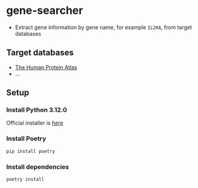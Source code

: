 # gene-searcher

- Extract gene information by gene name, for example `IL2RA`, from target databases 

## Target databases 

- [The Human Protein Atlas](https://www.proteinatlas.org)
- ...

## Setup

### Install Python 3.12.0

Official installer is [here](https://www.python.org/downloads/release/python-3120/)

### Install Poetry

```sh
pip install poetry
```

### Install dependencies

```sh
poetry install
```
